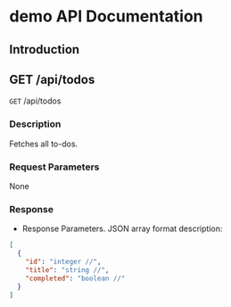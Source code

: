 # demo API Documentation

## Introduction

## GET /api/todos

`GET` /api/todos

### Description

Fetches all to-dos.

### Request Parameters

None

### Response

- Response Parameters. JSON array format description:

```json
[
  {
    "id": "integer //",
    "title": "string //",
    "completed": "boolean //"
  }
]
```


